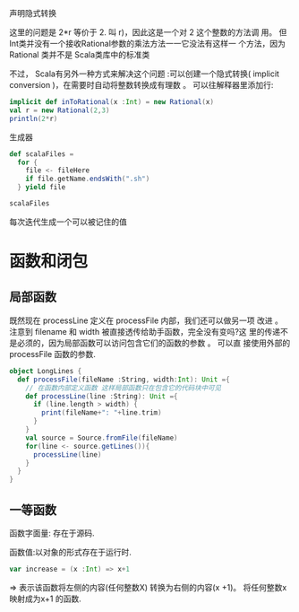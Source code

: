 声明隐式转换

这里的问题是 2*r 等价于 2. 叫 r)，因此这是一个对 2 这个整数的方法调 用。 但Int类并没有一个接收Rational参数的乘法方法一一它没法有这样一 个方法，因为 Rational 类并不是 Scala类库中的标准类 

不过， Scala有另外一种方式来解决这个问题 :可以创建一个隐式转换( implicit conversion )，在需要时自动将整数转换成有理数 。 可以往解释器里添加行: 

```scala
implicit def inToRational(x :Int) = new Rational(x)
val r = new Rational(2,3)
println(2*r)
```



生成器

```scala
def scalaFiles =
  for {
    file <- fileHere
    if file.getName.endsWith(".sh")
  } yield file

scalaFiles
```

每次迭代生成一个可以被记住的值



# 函数和闭包



## 局部函数

既然现在 processLine 定义在 processFile 内部，我们还可以做另一项 改进 。 注意到 filename 和 width 被直接透传给助手函数，完全没有变吗?这 里的传递不是必须的，因为局部函数可以访问包含它们的函数的参数 。 可以直 接使用外部的 processFile 函数的参数.

```scala
object LongLines {
  def processFile(fileName :String, width:Int): Unit ={
    // 在函数内部定义函数 这样局部函数只在包含它的代码块中可见
    def processLine(line :String): Unit ={
      if (line.length > width) {
        print(fileName+": "+line.trim)
      }
    }
    val source = Source.fromFile(fileName)
    for(line <- source.getLines()){
      processLine(line)
    }
  }
}
```



## 一等函数

函数字面量: 存在于源码.

函数值:以对象的形式存在于运行时.

```scala
var increase = (x :Int) => x+1
```

=> 表示该函数将左侧的内容(任何整数X) 转换为右侧的内容(x +1)。 将任何整数x 映射成为x+1 的函数.


